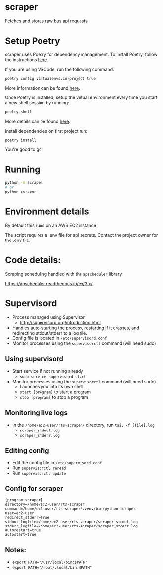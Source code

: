 # scraper

Fetches and stores raw bus api requests

# Setup Poetry

scraper uses Poetry for dependency management. To install Poetry, follow the instructions [here](https://python-poetry.org/docs/#installation).

If you are using VSCode, run the following command:

```bash
poetry config virtualenvs.in-project true
```

More information can be found [here](https://stackoverflow.com/questions/59882884/vscode-doesnt-show-poetry-virtualenvs-in-select-interpreter-option).

Once Poetry is installed, setup the virtual environment every time you start a new shell session by running:

```bash
poetry shell
```

More details can be found [here](https://python-poetry.org/docs/basic-usage/#activating-the-virtual-environment).

Install dependencies on first project run:

```bash
poetry install
```

You're good to go!

# Running

```bash
python -m scraper
# or
python scraper
```

# Environment details

By default this runs on an AWS EC2 instance

The script requires a .env file for api secrets. Contact the project owner for the .env file.

# Code details:

Scraping scheduling handled with the `apscheduler` library:

https://apscheduler.readthedocs.io/en/3.x/

# Supervisord

- Process managed using Supervisor
  - http://supervisord.org/introduction.html
- Handles auto-starting the process, restarting if it crashes, and redirecting stdout/stderr to a log file.
- Config file is located in `/etc/supervisord.conf`
- Monitor processes using the `supervisorctl` command (will need sudo)

## Using supervisord

- Start service if not running already
  - `sudo service supervisord start`
- Monitor processes using the `supervisorctl` command (will need sudo)
  - Launches you into its own shell
  - `start [program]` to start a program
  - `stop [program]` to stop a program

## Monitoring live logs

- In the `/home/ec2-user/rts-scraper/` directory, run `tail -f [file].log`
  - `scraper_stdout.log`
  - `scraper_stderr.log`

## Editing config

- Edit the config file in `/etc/supervisord.conf`
- Run `supervisorctl reread`
- Run `supervisorctl update`

## Config for scraper

```
[program:scraper]
directory=/home/ec2-user/rts-scraper
command=/home/ec2-user/rts-scraper/.venv/bin/python scraper
user=ec2-user
redirect_stderr=True
stdout_logfile=/home/ec2-user/rts-scraper/scraper_stdout.log
stderr_logfile=/home/ec2-user/rts-scraper/scraper_stderr.log
autorestart=true
autostart=true
```

## Notes:

- `export PATH="/usr/local/bin:$PATH"`
- `export PATH="/root/.local/bin:$PATH"`
